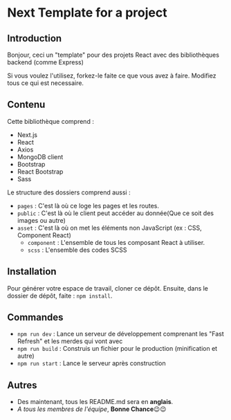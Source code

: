 # Next Template for a project

## Introduction

Bonjour, ceci un "template" pour des projets React avec des bibliothèques backend (comme Express)

Si vous voulez l'utilisez, forkez-le faite ce que vous avez à faire. Modifiez tous ce qui est necessaire.

## Contenu

Cette bibliothèque comprend :

- Next.js
- React
- Axios
- MongoDB client
- Bootstrap
- React Bootstrap
- Sass

Le structure des dossiers comprend aussi :

- ``pages`` : C'est là où ce loge les pages et les routes.
- ``public`` : C'est là où le client peut accéder au donnée(Que ce soit des images ou autre)
- ``asset`` : C'est là où on met les éléments non JavaScript (ex : CSS, Component React)
  - ``component`` : L'ensemble de tous les composant React à utiliser.
  - ``scss`` : L'ensemble des codes SCSS

## Installation

Pour générer votre espace de travail, cloner ce dépôt. Ensuite, dans le dossier de dépôt,
faite : ``npm install``.

## Commandes

- ``npm run dev`` : Lance un serveur de développement comprenant les "Fast Refresh" et les
merdes qui vont avec
- ``npm run build`` : Construis un fichier pour le production (minification et autre)
- ``npm run start`` : Lance le serveur après construction

## Autres

- Des maintenant, tous les README.md sera en **anglais**.
- *A tous les membres de l'équipe*, **Bonne Chance**😉😉
